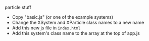 particle stuff


* Copy "basic.js" (or one of the example systems)
* Change the XSystem and XParticle class names to a new name
* Add this new js file in `index.html`
* Add this system's class name to the array at the top of app.js
